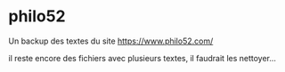 # philo52
Un backup des textes du site https://www.philo52.com/

il reste encore des fichiers avec plusieurs textes, il faudrait les nettoyer...
